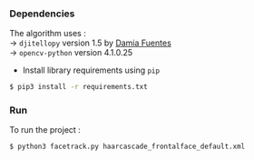 ### Dependencies

The algorithm uses : \
-> `djitellopy` version 1.5 by [Damia Fuentes](https://github.com/damiafuentes//DJITelloPy) \
-> `opencv-python` version 4.1.0.25

- Install library requirements using `pip`
```bash
$ pip3 install -r requirements.txt
```

### Run
To run the project :
```bash
$ python3 facetrack.py haarcascade_frontalface_default.xml
```
